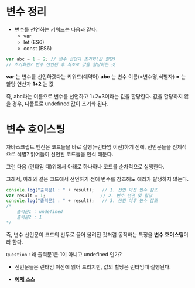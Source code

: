 # 변수 정리

* 변수를 선언하는 키워드는 다음과 같다.
    * var 
    * let (ES6)
    * const (ES6)

```javascript
var abc = 1 + 2; // 변수 선언과 초기화(값 할당)
// 초기화란? 변수 선언된 후 최초로 값을 할당하는 것
```

**var** 는 변수를 선언하겠다는 키워드(예약어)
**abc** 는 변수 이름(=변수명,식별자)
**=** 는 할당 연산자
**1+2** 는 값

즉, abc라는 이름으로 변수를 선언하고 1+2=3이라는 값을 할당한다.
값을 할당하지 않을 경우, 디폴트로 undefined 값이 초기화 된다.

# 변수 호이스팅
자바스크립트 엔진은 코드들을 바로 실행(=런타임 이전)하기 전에, 선언문들을 전체적으로 식별? 읽어들여 선언된 코드들을 인식 해둔다.

그런 다음 (런타임 때)위에서 아래로 하나하나 코드를 순차적으로 실행한다.

그래서, 아래와 같은 코드에서 선언하기 전에 변수를 참조해도 에러가 발생하지 않는다.

```javascript
console.log("출력문1 : " + result);   // 1. 선언 이전 변수 참조
var result = 1;                     // 2. 변수 선언 및 할당
console.log("출력문2 : " + result);   // 3. 선언 이후 변수 참조
/*
    출력문1 : undefined
    출력문2 : 1
*/
```

즉, 변수 선언문이 코드의 선두로 끌어 올려진 것처럼 동작하는 특징을 **변수 호이스팅**이라 한다.

`Question` : 왜 출력문1은 1이 아니고 undefined 인가?
* 선언문들은 런타임 이전에 읽어 드리지만, 값의 할당은 런타임때 실행된다.


* [__예제 소스__](var_hoisting.html)